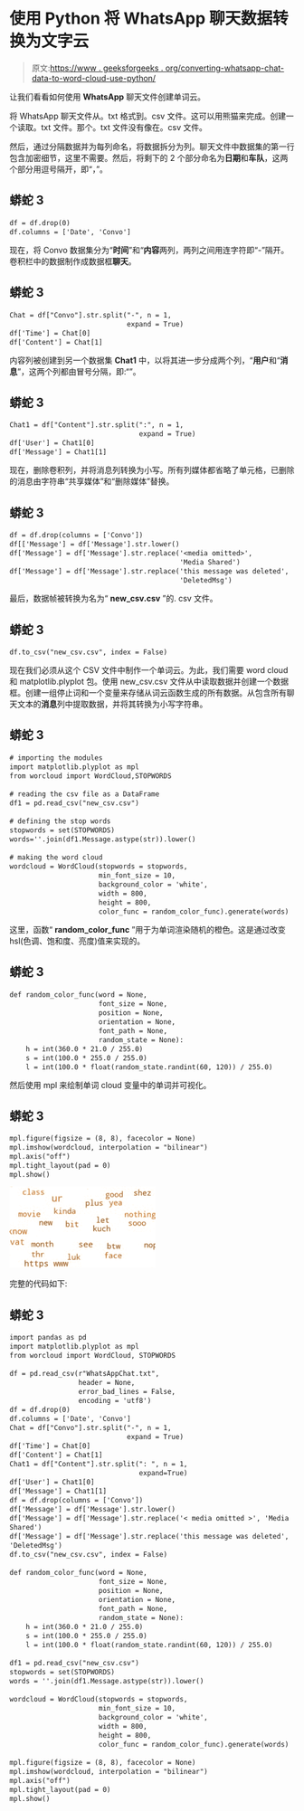 # 使用 Python 将 WhatsApp 聊天数据转换为文字云

> 原文:[https://www . geeksforgeeks . org/converting-whatsapp-chat-data-to-word-cloud-use-python/](https://www.geeksforgeeks.org/converting-whatsapp-chat-data-into-a-word-cloud-using-python/)

让我们看看如何使用 **WhatsApp** 聊天文件创建单词云。

将 WhatsApp 聊天文件从。txt 格式到。csv 文件。这可以用熊猫来完成。创建一个读取。txt 文件。那个。txt 文件没有像在。csv 文件。

然后，通过分隔数据并为每列命名，将数据拆分为列。聊天文件中数据集的第一行包含加密细节，这里不需要。然后，将剩下的 2 个部分命名为**日期**和**车队**，这两个部分用逗号隔开，即“，”。

## 蟒蛇 3

```
df = df.drop(0)
df.columns = ['Date', 'Convo']
```

现在，将 Convo 数据集分为“**时间**”和“**内容**两列，两列之间用连字符即“-”隔开。卷积栏中的数据制作成数据框**聊天**。

## 蟒蛇 3

```
Chat = df["Convo"].str.split("-", n = 1, 
                             expand = True)
df['Time'] = Chat[0]
df['Content'] = Chat[1]
```

内容列被创建到另一个数据集 **Chat1** 中，以将其进一步分成两个列，“**用户**和“**消息**”，这两个列都由冒号分隔，即:“”。

## 蟒蛇 3

```
Chat1 = df["Content"].str.split(":", n = 1, 
                                expand = True)
df['User'] = Chat1[0]
df['Message'] = Chat1[1]
```

现在，删除卷积列，并将消息列转换为小写。所有列媒体都省略了单元格，已删除的消息由字符串“共享媒体”和“删除媒体”替换。

## 蟒蛇 3

```
df = df.drop(columns = ['Convo'])
df[['Message'] = df['Message'].str.lower()
df['Message'] = df['Message'].str.replace('<media omitted>', 
                                          'Media Shared')
df['Message'] = df['Message'].str.replace('this message was deleted', 
                                          'DeletedMsg')
```

最后，数据帧被转换为名为“ **new_csv.csv** ”的. csv 文件。

## 蟒蛇 3

```
df.to_csv("new_csv.csv", index = False)
```

现在我们必须从这个 CSV 文件中制作一个单词云。为此，我们需要 word cloud 和 matplotlib.plyplot 包。使用 new_csv.csv 文件从中读取数据并创建一个数据框。创建一组停止词和一个变量来存储从词云函数生成的所有数据。从包含所有聊天文本的**消息**列中提取数据，并将其转换为小写字符串。

## 蟒蛇 3

```
# importing the modules
import matplotlib.plyplot as mpl
from worcloud import WordCloud,STOPWORDS

# reading the csv file as a DataFrame
df1 = pd.read_csv("new_csv.csv")

# defining the stop words
stopwords = set(STOPWORDS)
words=''.join(df1.Message.astype(str)).lower()

# making the word cloud
wordcloud = WordCloud(stopwords = stopwords, 
                      min_font_size = 10,
                      background_color = 'white', 
                      width = 800,
                      height = 800,
                      color_func = random_color_func).generate(words)
```

这里，函数“ **random_color_func** ”用于为单词渲染随机的橙色。这是通过改变 hsl(色调、饱和度、亮度)值来实现的。

## 蟒蛇 3

```
def random_color_func(word = None, 
                      font_size = None, 
                      position = None,  
                      orientation = None, 
                      font_path = None, 
                      random_state = None):
    h = int(360.0 * 21.0 / 255.0)
    s = int(100.0 * 255.0 / 255.0)
    l = int(100.0 * float(random_state.randint(60, 120)) / 255.0)
```

然后使用 mpl 来绘制单词 cloud 变量中的单词并可视化。

## 蟒蛇 3

```
mpl.figure(figsize = (8, 8), facecolor = None)
mpl.imshow(wordcloud, interpolation = "bilinear")
mpl.axis("off")
mpl.tight_layout(pad = 0)
mpl.show()
```

![Generated word cloud](img/c5f44abf53202465c8c87c8a019d230f.png)

完整的代码如下:

## 蟒蛇 3

```
import pandas as pd
import matplotlib.plyplot as mpl
from worcloud import WordCloud, STOPWORDS

df = pd.read_csv(r"WhatsAppChat.txt", 
                 header = None, 
                 error_bad_lines = False, 
                 encoding = 'utf8')
df = df.drop(0)
df.columns = ['Date', 'Convo']
Chat = df["Convo"].str.split("-", n = 1, 
                             expand = True)
df['Time'] = Chat[0]
df['Content'] = Chat[1]
Chat1 = df["Content"].str.split(": ", n = 1, 
                                expand=True)
df['User'] = Chat1[0]
df['Message'] = Chat1[1]
df = df.drop(columns = ['Convo'])
df['Message'] = df['Message'].str.lower()
df['Message'] = df['Message'].str.replace('< media omitted >', 'Media Shared')
df['Message'] = df['Message'].str.replace('this message was deleted', 'DeletedMsg')
df.to_csv("new_csv.csv", index = False)

def random_color_func(word = None, 
                      font_size = None, 
                      position = None,  
                      orientation = None, 
                      font_path = None, 
                      random_state = None):
    h = int(360.0 * 21.0 / 255.0)
    s = int(100.0 * 255.0 / 255.0)
    l = int(100.0 * float(random_state.randint(60, 120)) / 255.0)

df1 = pd.read_csv("new_csv.csv")
stopwords = set(STOPWORDS)
words = ''.join(df1.Message.astype(str)).lower()

wordcloud = WordCloud(stopwords = stopwords, 
                      min_font_size = 10, 
                      background_color = 'white', 
                      width = 800, 
                      height = 800, 
                      color_func = random_color_func).generate(words)

mpl.figure(figsize = (8, 8), facecolor = None)
mpl.imshow(wordcloud, interpolation = "bilinear")
mpl.axis("off")
mpl.tight_layout(pad = 0)
mpl.show()
```
